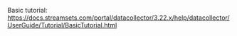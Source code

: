 
Basic tutorial: https://docs.streamsets.com/portal/datacollector/3.22.x/help/datacollector/UserGuide/Tutorial/BasicTutorial.html
